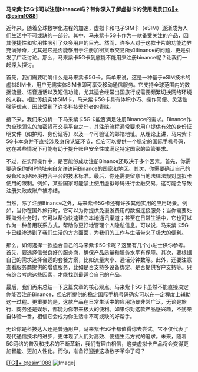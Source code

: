 **马来紫卡5G卡可以注册binance吗？带你深入了解虚拟卡的使用场景[[TG💪+ @esim1088](https://t.me/s/esim1088)]**

近年来，随着全球数字化进程的加速，虚拟卡和电子SIM卡（eSIM）逐渐成为人们生活中不可或缺的一部分。其中，马来紫卡5G卡作为一款备受关注的产品，因其便捷性和实用性吸引了众多用户的目光。然而，许多人对于这款卡片的功能边界充满好奇，尤其是它是否能够用于注册加密货币交易所如Binance的问题，更是引发了广泛讨论。那么，马来紫卡5G卡到底能不能用来注册binance呢？让我们一起深入探讨。

首先，我们需要明确什么是马来紫卡5G卡。简单来说，这是一种基于eSIM技术的虚拟SIM卡，用户无需实体SIM卡即可享受移动通信服务。它支持全球范围内的数据流量、语音通话以及短信功能，尤其适合经常出国旅行或需要频繁切换网络环境的人群。相比传统实体SIM卡，马来紫卡5G卡具有体积小巧、操作简便、灵活性强等优点，因此受到了许多科技爱好者的青睐。

接下来，我们来分析一下马来紫卡5G卡能否满足注册Binance的需求。Binance作为全球领先的加密货币交易平台之一，其注册流程通常要求用户提供有效的身份证明文件（如护照、身份证等）以及一个可验证的邮箱地址。从理论上讲，马来紫卡5G卡本身并不直接涉及身份认证环节，但它可以提供一个稳定的国际手机号码，这在某些情况下可能有助于提升账户安全性或满足特定国家的监管要求。

不过，在实际操作中，是否能够成功注册Binance还取决于多个因素。首先，你需要确保你的IP地址来自允许访问Binance的国家和地区。其次，你需要确认自己的设备和网络环境符合平台的技术标准。最后，你还需要留意当地法律法规对虚拟卡使用的限制。例如，某些国家可能禁止使用虚拟号码进行金融交易，这可能会导致注册失败或账户被冻结。

当然，除了注册Binance之外，马来紫卡5G卡还有许多其他实用的应用场景。例如，当你在国外旅行时，它可以为你提供免漫游费用的数据连接服务；当你需要处理海外业务时，它可以帮你快速建立本地通讯渠道；甚至在日常生活中，它也可以作为一种备用联系方式，帮助你更好地管理个人隐私信息。可以说，马来紫卡5G卡已经渗透到了我们生活的方方面面，为我们的工作与生活带来了极大的便利。

那么，如何选择一款适合自己的马来紫卡5G卡呢？这里有几个小贴士供你参考。首先，要选择信誉良好的服务商，确保产品质量和服务水平有保障。其次，要根据自己的需求选择合适的套餐方案，比如流量大小、通话分钟数等。此外，还要注意查看服务商提供的增值服务，比如是否支持多设备绑定、是否提供客户支持等。只有综合考虑这些因素，才能找到最适合自己的产品。

最后，我们再来总结一下这篇文章的核心观点。马来紫卡5G卡虽然不能直接决定你能否注册Binance，但它所提供的稳定国际手机号码确实可以在一定程度上辅助这一过程。更重要的是，这款产品在日常生活中的应用场景非常广泛，无论是旅行、商务还是娱乐，都能为你带来极大的便利。如果你对这款产品感兴趣，不妨亲自体验一番，相信它会成为你生活中不可或缺的好帮手。

无论你是科技达人还是普通用户，马来紫卡5G卡都值得你去尝试。它不仅代表了现代通信技术的进步，更体现了人们对高效、便捷生活方式的追求。未来，随着5G网络的普及和技术的不断革新，我们有理由相信，这类虚拟卡产品将会变得更加智能、更加人性化。而你，准备好迎接这场数字革命了吗？

[[TG💪+ @esim1088](https://t.me/s/esim1088) ![Image](https://i.postimg.cc/4NQfJmqS/Snipaste-2025-05-13-00-14-12.png)]